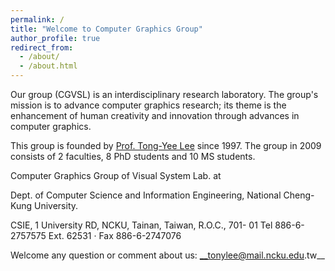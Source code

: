 ```yaml
---
permalink: /
title: "Welcome to Computer Graphics Group"
author_profile: true
redirect_from: 
  - /about/
  - /about.html
---
```


Our group (CGVSL) is an interdisciplinary research laboratory. The group's mission is to advance computer graphics research; its theme is the enhancement of human creativity and innovation through advances in computer graphics. 

This group is founded by [Prof. Tong-Yee Lee](http://graphics.csie.ncku.edu.tw/Tony/tony.htm) since 1997. The group in 2009 consists of 2 faculties, 8 PhD students and  10 MS students.

Computer Graphics Group of Visual System Lab. at


Dept. of Computer Science and Information Engineering, National Cheng-Kung University.

 


CSIE, 1 University RD, NCKU, Tainan, Taiwan, R.O.C., 701- 01
Tel 886-6-2757575 Ext. 62531 · Fax 886-6-2747076


Welcome any question or comment about us: __tonylee@mail.ncku.edu.tw__
